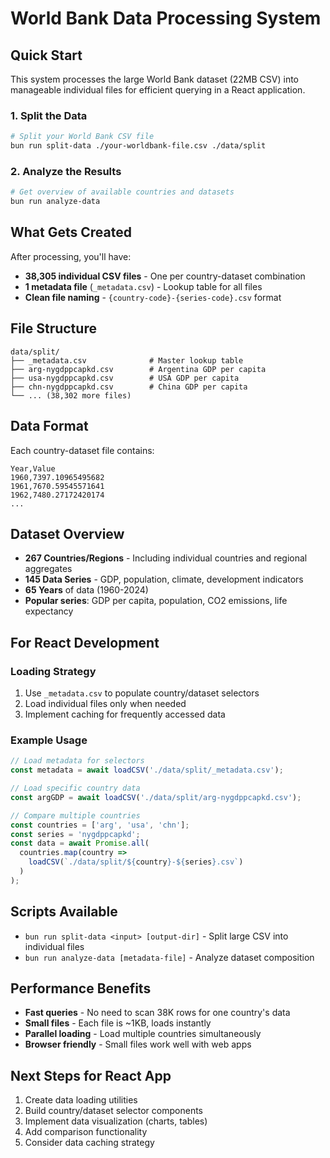 # World Bank Data Processing System

## Quick Start

This system processes the large World Bank dataset (22MB CSV) into manageable individual files for efficient querying in a React application.

### 1. Split the Data

```bash
# Split your World Bank CSV file
bun run split-data ./your-worldbank-file.csv ./data/split
```

### 2. Analyze the Results

```bash
# Get overview of available countries and datasets
bun run analyze-data
```

## What Gets Created

After processing, you'll have:

- **38,305 individual CSV files** - One per country-dataset combination
- **1 metadata file** (`_metadata.csv`) - Lookup table for all files
- **Clean file naming** - `{country-code}-{series-code}.csv` format

## File Structure

```text
data/split/
├── _metadata.csv              # Master lookup table
├── arg-nygdppcapkd.csv        # Argentina GDP per capita
├── usa-nygdppcapkd.csv        # USA GDP per capita
├── chn-nygdppcapkd.csv        # China GDP per capita
└── ... (38,302 more files)
```

## Data Format

Each country-dataset file contains:

```csv
Year,Value
1960,7397.10965495682
1961,7670.59545571641
1962,7480.27172420174
...
```

## Dataset Overview

- **267 Countries/Regions** - Including individual countries and regional aggregates
- **145 Data Series** - GDP, population, climate, development indicators
- **65 Years** of data (1960-2024)
- **Popular series**: GDP per capita, population, CO2 emissions, life expectancy

## For React Development

### Loading Strategy

1. Use `_metadata.csv` to populate country/dataset selectors
2. Load individual files only when needed
3. Implement caching for frequently accessed data

### Example Usage

```typescript
// Load metadata for selectors
const metadata = await loadCSV('./data/split/_metadata.csv');

// Load specific country data
const argGDP = await loadCSV('./data/split/arg-nygdppcapkd.csv');

// Compare multiple countries
const countries = ['arg', 'usa', 'chn'];
const series = 'nygdppcapkd';
const data = await Promise.all(
  countries.map(country => 
    loadCSV(`./data/split/${country}-${series}.csv`)
  )
);
```

## Scripts Available

- `bun run split-data <input> [output-dir]` - Split large CSV into individual files
- `bun run analyze-data [metadata-file]` - Analyze dataset composition

## Performance Benefits

- **Fast queries** - No need to scan 38K rows for one country's data
- **Small files** - Each file is ~1KB, loads instantly
- **Parallel loading** - Load multiple countries simultaneously
- **Browser friendly** - Small files work well with web apps

## Next Steps for React App

1. Create data loading utilities
2. Build country/dataset selector components  
3. Implement data visualization (charts, tables)
4. Add comparison functionality
5. Consider data caching strategy
